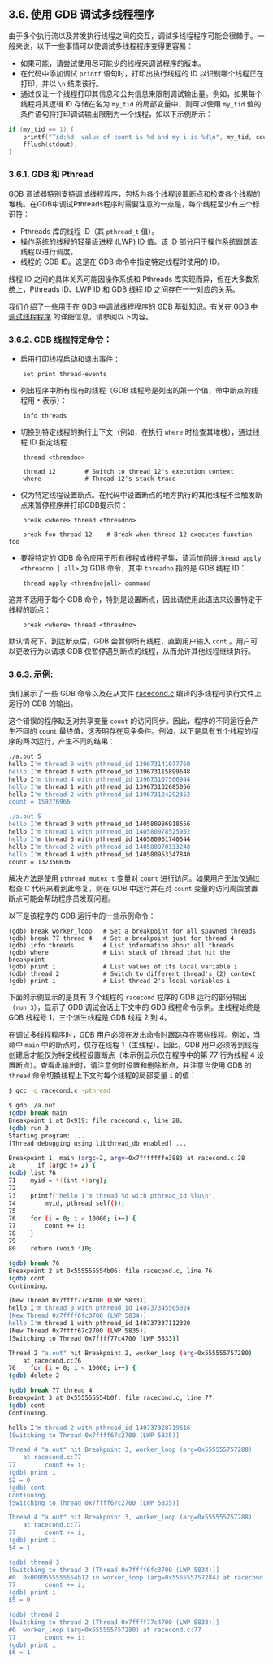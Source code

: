 
## 3.6. 使用 GDB 调试多线程程序


由于多个执行流以及并发执行线程之间的交互，调试多线程程序可能会很棘手。一般来说，以下一些事情可以使调试多线程程序变得更容易：

- 如果可能，请尝试使用尽可能少的线程来调试程序的版本。
- 在代码中添加调试 `printf` 语句时，打印出执行线程的 ID 以识别哪个线程正在打印，并以 `\n` 结束该行。
- 通过仅让一个线程打印其信息和公共信息来限制调试输出量。例如，如果每个线程将其逻辑 ID 存储在名为 `my_tid` 的局部变量中，则可以使用 `my_tid` 值的条件语句将打印调试输出限制为一个线程，如以下示例所示：

```c
if (my_tid == 1) {
    printf("Tid:%d: value of count is %d and my i is %d\n", my_tid, count, i);
    fflush(stdout);
}
```

### 3.6.1. GDB 和 Pthread

GDB 调试器特别支持调试线程程序，包括为各个线程设置断点和检查各个线程的堆栈。在GDB中调试Pthreads程序时需要注意的一点是，每个线程至少有三个标识符：

- Pthreads 库的线程 ID（其 `pthread_t` 值）。
- 操作系统的线程的轻量级进程 (LWP) ID 值。该 ID 部分用于操作系统跟踪该线程以进行调度。
- 线程的 GDB ID。这是在 GDB 命令中指定特定线程时使用的 ID。

线程 ID 之间的具体关系可能因操作系统和 Pthreads 库实现而异，但在大多数系统上，Pthreads ID、LWP ID 和 GDB 线程 ID 之间存在一一对应的关系。

我们介绍了一些用于在 GDB 中调试线程程序的 GDB 基础知识。有关[在 GDB 中调试线程程序](http://www.sourceware.org/gdb/current/onlinedocs/gdb/Threads.html#Threads) 的详细信息，请参阅以下内容。

### 3.6.2. GDB 线程特定命令：

- 启用打印线程启动和退出事件：
```gdb
    set print thread-events
```

- 列出程序中所有现有的线程（GDB 线程号是列出的第一个值，命中断点的线程用 `*` 表示）：

```gdb
    info threads
```

- 切换到特定线程的执行上下文（例如，在执行 `where` 时检查其堆栈），通过线程 ID 指定线程：

```gdb
    thread <threadno>
    
    thread 12        # Switch to thread 12's execution context
    where            # Thread 12's stack trace
```

- 仅为特定线程设置断点。在代码中设置断点的地方执行的其他线程不会触发断点来暂停程序并打印GDB提示符：

```gdb
    break <where> thread <threadno>
    
    break foo thread 12    # Break when thread 12 executes function foo
```

- 要将特定的 GDB 命令应用于所有线程或线程子集，请添加前缀`thread apply <threadno | all>` 为 GDB 命令，其中 `threadno` 指的是 GDB 线程 ID：

```gdb
    thread apply <threadno|all> command
```

这并不适用于每个 GDB 命令，特别是设置断点，因此请使用此语法来设置特定于线程的断点：

```gdb
    break <where> thread <threadno>
```

默认情况下，到达断点后，GDB 会暂停所有线程，直到用户输入 `cont` 。用户可以更改行为以请求 GDB 仅暂停遇到断点的线程，从而允许其他线程继续执行。

### 3.6.3. 示例:

我们展示了一些 GDB 命令以及在从文件 [racecond.c](https://diveintosystems.org/book/C3-C_debug/_attachments/racecond.c) 编译的多线程可执行文件上运行的 GDB 的输出。

这个错误的程序缺乏对共享变量 `count` 的访问同步。因此，程序的不同运行会产生不同的 `count` 最终值，这表明存在竞争条件。例如，以下是具有五个线程的程序的两次运行，产生不同的结果：

```bash
./a.out 5
hello I'm thread 0 with pthread_id 139673141077760
hello I'm thread 3 with pthread_id 139673115899648
hello I'm thread 4 with pthread_id 139673107506944
hello I'm thread 1 with pthread_id 139673132685056
hello I'm thread 2 with pthread_id 139673124292352
count = 159276966

./a.out 5
hello I'm thread 0 with pthread_id 140580986918656
hello I'm thread 1 with pthread_id 140580978525952
hello I'm thread 3 with pthread_id 140580961740544
hello I'm thread 2 with pthread_id 140580970133248
hello I'm thread 4 with pthread_id 140580953347840
count = 132356636
```

解决方法是使用 `pthread_mutex_t` 变量对 `count` 进行访问。如果用户无法仅通过检查 C 代码来看到此修复，则在 GDB 中运行并在对 `count` 变量的访问周围放置断点可能会帮助程序员发现问题。

以下是该程序的 GDB 运行中的一些示例命令：

```gdb
(gdb) break worker_loop   # Set a breakpoint for all spawned threads
(gdb) break 77 thread 4   # Set a breakpoint just for thread 4
(gdb) info threads        # List information about all threads
(gdb) where               # List stack of thread that hit the breakpoint
(gdb) print i             # List values of its local variable i
(gdb) thread 2            # Switch to different thread's (2) context
(gdb) print i             # List thread 2's local variables i
```


下面的示例显示的是具有 3 个线程的 `racecond` 程序的 GDB 运行的部分输出（`run 3`），显示了 GDB 调试会话上下文中的 GDB 线程命令示例。主线程始终是 GDB 线程号 1，三个派生线程是 GDB 线程 2 到 4。

在调试多线程程序时，GDB 用户必须在发出命令时跟踪存在哪些线程。例如，当命中 `main` 中的断点时，仅存在线程 1（主线程）。因此，GDB 用户必须等到线程创建后才能仅为特定线程设置断点（本示例显示仅在程序中的第 77 行为线程 4 设置断点）。查看此输出时，请注意何时设置和删除断点，并注意当使用 GDB 的 `thread` 命令切换线程上下文时每个线程的局部变量 `i` 的值：

```bash
$ gcc -g racecond.c -pthread

$ gdb ./a.out
(gdb) break main
Breakpoint 1 at 0x919: file racecond.c, line 28.
(gdb) run 3
Starting program: ...
[Thread debugging using libthread_db enabled] ...

Breakpoint 1, main (argc=2, argv=0x7fffffffe388) at racecond.c:28
28	    if (argc != 2) {
(gdb) list 76
71	  myid = *((int *)arg);
72
73	  printf("hello I'm thread %d with pthread_id %lu\n",
74	      myid, pthread_self());
75
76	  for (i = 0; i < 10000; i++) {
77	      count += i;
78	  }
79
80	  return (void *)0;

(gdb) break 76
Breakpoint 2 at 0x555555554b06: file racecond.c, line 76.
(gdb) cont
Continuing.

[New Thread 0x7ffff77c4700 (LWP 5833)]
hello I'm thread 0 with pthread_id 140737345505024
[New Thread 0x7ffff6fc3700 (LWP 5834)]
hello I'm thread 1 with pthread_id 140737337112320
[New Thread 0x7ffff67c2700 (LWP 5835)]
[Switching to Thread 0x7ffff77c4700 (LWP 5833)]

Thread 2 "a.out" hit Breakpoint 2, worker_loop (arg=0x555555757280)
    at racecond.c:76
76	  for (i = 0; i < 10000; i++) {
(gdb) delete 2

(gdb) break 77 thread 4
Breakpoint 3 at 0x555555554b0f: file racecond.c, line 77.
(gdb) cont
Continuing.

hello I'm thread 2 with pthread_id 140737328719616
[Switching to Thread 0x7ffff67c2700 (LWP 5835)]

Thread 4 "a.out" hit Breakpoint 3, worker_loop (arg=0x555555757288)
    at racecond.c:77
77	      count += i;
(gdb) print i
$2 = 0
(gdb) cont
Continuing.
[Switching to Thread 0x7ffff67c2700 (LWP 5835)]

Thread 4 "a.out" hit Breakpoint 3, worker_loop (arg=0x555555757288)
    at racecond.c:77
77	      count += i;
(gdb) print i
$4 = 1

(gdb) thread 3
[Switching to thread 3 (Thread 0x7ffff6fc3700 (LWP 5834))]
#0  0x0000555555554b12 in worker_loop (arg=0x555555757284) at racecond.c:77
77	      count += i;
(gdb) print i
$5 = 0

(gdb) thread 2
[Switching to thread 2 (Thread 0x7ffff77c4700 (LWP 5833))]
#0  worker_loop (arg=0x555555757280) at racecond.c:77
77	      count += i;
(gdb) print i
$6 = 1
```
